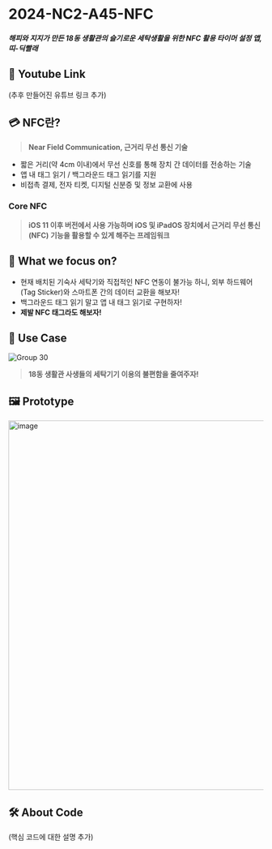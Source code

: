 # 2024-NC2-A45-NFC
##### 해피와 지지가 만든 18동 생활관의 슬기로운 세탁생활을 위한 NFC 활용 타이머 설정 앱, 띠-딕빨래

## 🎥 Youtube Link
(추후 만들어진 유튜브 링크 추가)

## 💳 NFC란?
> **Near Field Communication, 근거리 무선 통신 기술**
* 짧은 거리(약 4cm 이내)에서 무선 신호를 통해 장치 간 데이터를 전송하는 기술
* 앱 내 태그 읽기 / 백그라운드 태그 읽기를 지원
* 비접촉 결제, 전자 티켓, 디지털 신분증 및 정보 교환에 사용

### Core NFC
> **iOS 11 이후 버전에서 사용 가능하며 iOS 및 iPadOS 장치에서 근거리 무선 통신(NFC) 기능을 활용할 수 있게 해주는 프레임워크**

## 🎯 What we focus on?
* 현재 배치된 기숙사 세탁기와 직접적인 NFC 연동이 불가능 하니, 외부 하드웨어(Tag Sticker)와 스마트폰 간의 데이터 교환을 해보자!
* 백그라운드 태그 읽기 말고 앱 내 태그 읽기로 구현하자!
* **제발 NFC 태그라도 해보자!**

## 💼 Use Case
![Group 30](https://github.com/DeveloperAcademy-POSTECH/2024-NC2-A45-NFC/assets/126846444/496455c5-0877-4d38-8d6a-921485269034)
> **18동 생활관 사생들의 세탁기기 이용의 불편함을 줄여주자!**

## 🖼️ Prototype
<img width="729" alt="image" src="https://github.com/DeveloperAcademy-POSTECH/2024-NC2-A45-NFC/assets/126846444/0e639b7c-ad3e-47cf-bd83-3bdc95d88f79">

## 🛠️ About Code
(핵심 코드에 대한 설명 추가)

